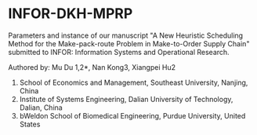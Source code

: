 # INFOR-DKH-MPRP

Parameters and instance of our manuscript "A New Heuristic Scheduling Method for the Make-pack-route Problem in Make-to-Order Supply Chain" submitted to INFOR: Information Systems and Operational Research.

Authored by:
Mu Du 1,2*, Nan Kong3, Xiangpei Hu2

1. School of Economics and Management, Southeast University, Nanjing, China
2. Institute of Systems Engineering, Dalian University of Technology, Dalian, China
3. bWeldon School of Biomedical Engineering, Purdue University, United States
